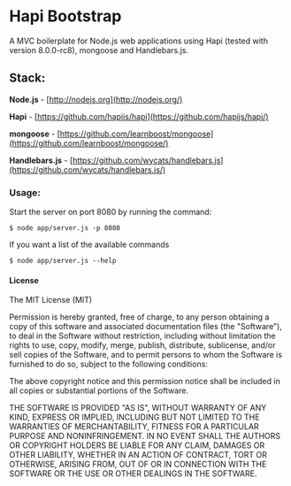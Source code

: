 Hapi Bootstrap
==========

A MVC boilerplate for Node.js web applications using Hapi (tested with version 8.0.0-rc8), mongoose and Handlebars.js. 

## Stack:
**Node.js** - [http://nodejs.org](http://nodejs.org/)

**Hapi** - [https://github.com/hapijs/hapi](https://github.com/hapijs/hapi/)

**mongoose** - [https://github.com/learnboost/mongoose](https://github.com/learnboost/mongoose/)

**Handlebars.js** - [https://github.com/wycats/handlebars.js](https://github.com/wycats/handlebars.js/)

### Usage:

Start the server on port 8080 by running the command:
```
$ node app/server.js -p 8080 
```

If you want a list of the available commands
```
$ node app/server.js --help
```

#### License

The MIT License (MIT)

Permission is hereby granted, free of charge, to any person obtaining a copy of
this software and associated documentation files (the "Software"), to deal in
the Software without restriction, including without limitation the rights to
use, copy, modify, merge, publish, distribute, sublicense, and/or sell copies of
the Software, and to permit persons to whom the Software is furnished to do so,
subject to the following conditions:

The above copyright notice and this permission notice shall be included in all
copies or substantial portions of the Software.

THE SOFTWARE IS PROVIDED "AS IS", WITHOUT WARRANTY OF ANY KIND, EXPRESS OR
IMPLIED, INCLUDING BUT NOT LIMITED TO THE WARRANTIES OF MERCHANTABILITY, FITNESS
FOR A PARTICULAR PURPOSE AND NONINFRINGEMENT. IN NO EVENT SHALL THE AUTHORS OR
COPYRIGHT HOLDERS BE LIABLE FOR ANY CLAIM, DAMAGES OR OTHER LIABILITY, WHETHER
IN AN ACTION OF CONTRACT, TORT OR OTHERWISE, ARISING FROM, OUT OF OR IN
CONNECTION WITH THE SOFTWARE OR THE USE OR OTHER DEALINGS IN THE SOFTWARE.